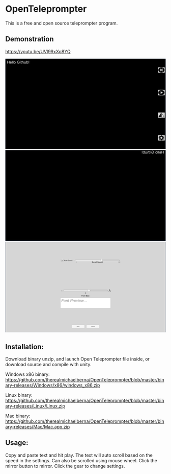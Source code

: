 # OpenTeleprompter
This is a free and open source teleprompter program.

## Demonstration
https://youtu.be/UVl99xXo8YQ


![Type or paste whatever text you want](/screenshots/standard.PNG?raw=true "Text input")
![Mirrored text](/screenshots/mirrored.PNG?raw=true "mirrored text")
![Easily configurable settings](/screenshots/settings.PNG?raw=true "Settings")

##  Installation:
Download binary unzip, and launch Open Teleprompter file inside, or download source and compile with unity.

Windows x86 binary: https://github.com/therealmichaelberna/OpenTeleprompter/blob/master/binary-releases/Windows/x86/windows_x86.zip

Linux binary: https://github.com/therealmichaelberna/OpenTeleprompter/blob/master/binary-releases/Linux/Linux.zip

Mac binary: https://github.com/therealmichaelberna/OpenTeleprompter/blob/master/binary-releases/Mac/Mac.app.zip

##  Usage:
Copy and paste text and hit play. The text will auto scroll based on the speed in the settings. Can also be scrolled using mouse wheel.
Click the mirror button to mirror.
Click the gear to change settings.
